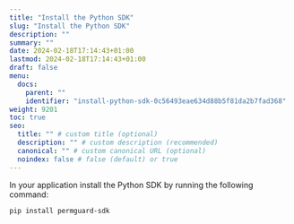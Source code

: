 ```yaml
---
title: "Install the Python SDK"
slug: "Install the Python SDK"
description: ""
summary: ""
date: 2024-02-18T17:14:43+01:00
lastmod: 2024-02-18T17:14:43+01:00
draft: false
menu:
  docs:
    parent: ""
    identifier: "install-python-sdk-0c56493eae634d88b5f81da2b7fad368"
weight: 9201
toc: true
seo:
  title: "" # custom title (optional)
  description: "" # custom description (recommended)
  canonical: "" # custom canonical URL (optional)
  noindex: false # false (default) or true
---
```


In your application install the Python SDK by running the following command:

```shell
pip install permguard-sdk
```
